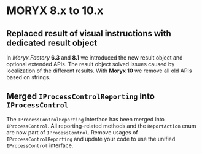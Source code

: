 # MORYX 8.x to 10.x

## Replaced result of visual instructions with dedicated result object

In *Moryx.Factory* **6.3** and **8.1** we introduced the new result object and optional extended APIs. The result object solved issues caused by localization of the different results. With **Moryx 10** we remove all old APIs based on strings.

## Merged `IProcessControlReporting` into `IProcessControl`

The `IProcessControlReporting` interface has been merged into `IProcessControl`. All reporting-related methods and the `ReportAction` enum are now part of `IProcessControl`. Remove usages of `IProcessControlReporting` and update your code to use the unified `IProcessControl` interface.

